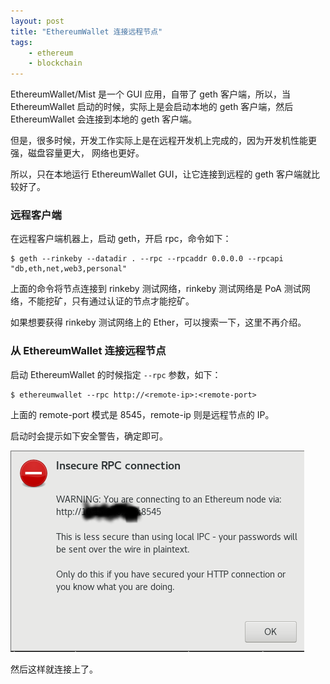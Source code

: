```yaml
---
layout: post
title: "EthereumWallet 连接远程节点"
tags:
    - ethereum
    - blockchain
---
```


EthereumWallet/Mist 是一个 GUI 应用，自带了 geth 客户端，所以，当 EthereumWallet
启动的时候，实际上是会启动本地的 geth 客户端，然后 EthereumWallet 会连接到本地的
geth 客户端。

但是，很多时候，开发工作实际上是在远程开发机上完成的，因为开发机性能更强，磁盘容量更大，
网络也更好。

所以，只在本地运行 EthereumWallet GUI，让它连接到远程的 geth 客户端就比较好了。

### 远程客户端

在远程客户端机器上，启动 geth，开启 rpc，命令如下：

```
$ geth --rinkeby --datadir . --rpc --rpcaddr 0.0.0.0 --rpcapi "db,eth,net,web3,personal"
```

上面的命令将节点连接到 rinkeby 测试网络，rinkeby 测试网络是 PoA
测试网络，不能挖矿，只有通过认证的节点才能挖矿。

如果想要获得 rinkeby 测试网络上的 Ether，可以搜索一下，这里不再介绍。

### 从 EthereumWallet 连接远程节点

启动 EthereumWallet 的时候指定 `--rpc` 参数，如下：

```
$ ethereumwallet --rpc http://<remote-ip>:<remote-port>
```

上面的 remote-port 模式是 8545，remote-ip 则是远程节点的 IP。

启动时会提示如下安全警告，确定即可。

![warning](/assets/images/remote-note-warning.png)

然后这样就连接上了。
